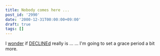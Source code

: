 ```yaml
---
title: Nobody comes here ...
post_id: '2990'
date: '2000-12-31T00:00:00+09:00'
draft: true
tags: []
---
```


I [wonder](/tag/declined) if [DECLINEd](/tag/declined) really is ... ... I'm going to set a grace period a bit more.

